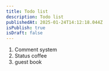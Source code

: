 ```yaml
---
title: Todo list
description: Todo list
publishedAt: 2025-01-24T14:12:18.044Z
isPublish: true
isDraft: false
---
```

1. C﻿omment system
2. Status coffee
3. g﻿uest book